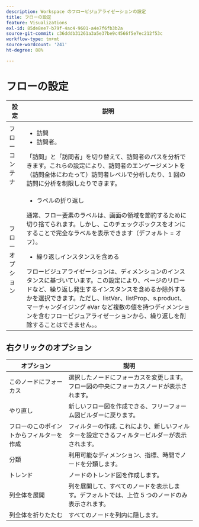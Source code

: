 ```yaml
---
description: Workspace のフロービジュアライゼーションの設定
title: フローの設定
feature: Visualizations
exl-id: 85de8ee7-b79f-4ac4-9601-a4e7f6fb3b2a
source-git-commit: c36dddb31261a3a5e37be9c4566f5e7ec212f53c
workflow-type: tm+mt
source-wordcount: '241'
ht-degree: 88%

---
```


# フローの設定

| 設定 | 説明 |
| --- | --- |
| フローコンテナ | <ul><li>訪問</li><li>訪問者。</li></ul> 「訪問」と「訪問者」を切り替えて、訪問者のパスを分析できます。これらの設定により、訪問者のエンゲージメントを（訪問全体にわたって）訪問者レベルで分析したり、1 回の訪問に分析を制限したりできます。 |
| フローオプション | <ul><li>ラベルの折り返し</li></ul> 通常、フロー要素のラベルは、画面の領域を節約するために切り捨てられます。しかし、このチェックボックスをオンにすることで完全なラベルを表示できます（デフォルト = オフ）。<ul><li>繰り返しインスタンスを含める</li></ul> フロービジュアライゼーションは、ディメンションのインスタンスに基づいています。この設定により、ページのリロードなど、繰り返し発生するインスタンスを含めるか除外するかを選択できます。ただし、listVar、listProp、s.product、マーチャンダイジング eVar など複数の値を持つディメンションを含むフロービジュアライゼーションから、繰り返しを削除することはできません。。 |

## 右クリックのオプション

| オプション | 説明 |
| --- | --- |
| このノードにフォーカス | 選択したノードにフォーカスを変更します。フロー図の中央にフォーカスノードが表示されます。 |
| やり直し | 新しいフロー図を作成できる、フリーフォーム図ビルダーに戻ります。 |
| フローのこのポイントからフィルターを作成 | フィルターの作成. これにより、新しいフィルターを設定できるフィルタービルダーが表示されます。 |
| 分類 | 利用可能なディメンション、指標、時間でノードを分類します。 |
| トレンド | ノードのトレンド図を作成します。 |
| 列全体を展開 | 列を展開して、すべてのノードを表示します。デフォルトでは、上位 5 つのノードのみ表示されます。 |
| 列全体を折りたたむ | すべてのノードを列内に隠します。 |
